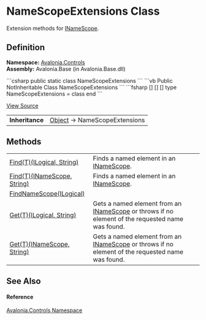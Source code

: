 # NameScopeExtensions Class


Extension methods for <a href="T_Avalonia_Controls_INameScope">INameScope</a>.



## Definition
**Namespace:** <a href="N_Avalonia_Controls">Avalonia.Controls</a>  
**Assembly:** Avalonia.Base (in Avalonia.Base.dll)

<Tabs groupId="api-code-preview">
<TabItem value="csharp" label="C#">
```csharp
public static class NameScopeExtensions
```
</TabItem>
<TabItem value="vb" label="VB">
```vb
<ExtensionAttribute>
Public NotInheritable Class NameScopeExtensions
```
</TabItem>
<TabItem value="fsharp" label="F#">
```fsharp
[<AbstractClassAttribute>]
[<SealedAttribute>]
[<ExtensionAttribute>]
type NameScopeExtensions = class end
```
</TabItem>
</Tabs>



<a href="https://github.com/AvaloniaUI/Avalonia/tree/master/src/Avalonia.Base/Controls/NameScopeExtensions.cs" title="View the source code">View Source</a>

<table>
<tr><td><strong>Inheritance</strong></td><td><a href="https://learn.microsoft.com/dotnet/api/system.object" target="_blank" rel="noopener noreferrer">Object</a>  →  NameScopeExtensions</td></tr>
</table>



## Methods
<table>
<tr>
<td><a href="M_Avalonia_Controls_NameScopeExtensions_Find__1_1">Find(T)(ILogical, String)</a></td>
<td>Finds a named element in an <a href="T_Avalonia_Controls_INameScope">INameScope</a>.</td>
</tr>
<tr>
<td><a href="M_Avalonia_Controls_NameScopeExtensions_Find__1">Find(T)(INameScope, String)</a></td>
<td>Finds a named element in an <a href="T_Avalonia_Controls_INameScope">INameScope</a>.</td>
</tr>
<tr>
<td><a href="M_Avalonia_Controls_NameScopeExtensions_FindNameScope">FindNameScope(ILogical)</a></td>
<td> </td>
</tr>
<tr>
<td><a href="M_Avalonia_Controls_NameScopeExtensions_Get__1_1">Get(T)(ILogical, String)</a></td>
<td>Gets a named element from an <a href="T_Avalonia_Controls_INameScope">INameScope</a> or throws if no element of the requested name was found.</td>
</tr>
<tr>
<td><a href="M_Avalonia_Controls_NameScopeExtensions_Get__1">Get(T)(INameScope, String)</a></td>
<td>Gets a named element from an <a href="T_Avalonia_Controls_INameScope">INameScope</a> or throws if no element of the requested name was found.</td>
</tr>
</table>

## See Also


#### Reference
<a href="N_Avalonia_Controls">Avalonia.Controls Namespace</a>  

